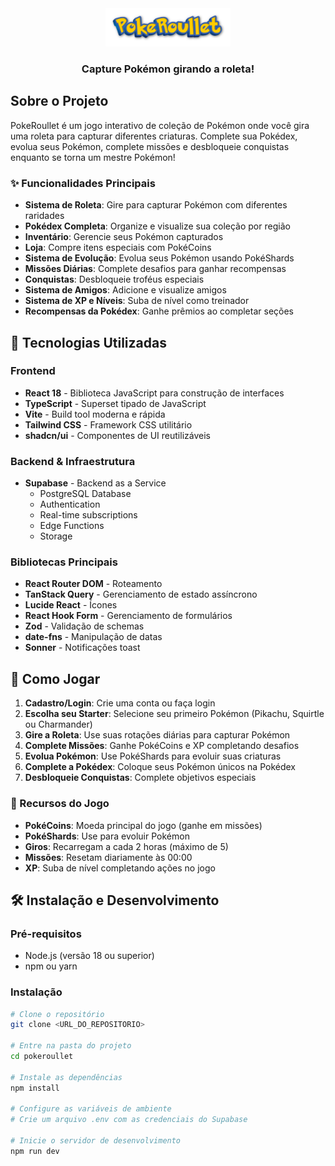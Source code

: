 <div align="center">
  <img src="src/assets/pokeroullet-logo.png" alt="PokeRoullet Logo" width="200"/>
  
  ### Capture Pokémon girando a roleta!
</div>

## Sobre o Projeto

PokeRoullet é um jogo interativo de coleção de Pokémon onde você gira uma roleta para capturar diferentes criaturas. Complete sua Pokédex, evolua seus Pokémon, complete missões e desbloqueie conquistas enquanto se torna um mestre Pokémon!

### ✨ Funcionalidades Principais

-  **Sistema de Roleta**: Gire para capturar Pokémon com diferentes raridades
-  **Pokédex Completa**: Organize e visualize sua coleção por região
-  **Inventário**: Gerencie seus Pokémon capturados
-  **Loja**: Compre itens especiais com PokéCoins
-  **Sistema de Evolução**: Evolua seus Pokémon usando PokéShards
-  **Missões Diárias**: Complete desafios para ganhar recompensas
-  **Conquistas**: Desbloqueie troféus especiais
-  **Sistema de Amigos**: Adicione e visualize amigos
-  **Sistema de XP e Níveis**: Suba de nível como treinador
-  **Recompensas da Pokédex**: Ganhe prêmios ao completar seções

## 🚀 Tecnologias Utilizadas

### Frontend
- **React 18** - Biblioteca JavaScript para construção de interfaces
- **TypeScript** - Superset tipado de JavaScript
- **Vite** - Build tool moderna e rápida
- **Tailwind CSS** - Framework CSS utilitário
- **shadcn/ui** - Componentes de UI reutilizáveis

### Backend & Infraestrutura
- **Supabase** - Backend as a Service
  - PostgreSQL Database
  - Authentication
  - Real-time subscriptions
  - Edge Functions
  - Storage
  
### Bibliotecas Principais
- **React Router DOM** - Roteamento
- **TanStack Query** - Gerenciamento de estado assíncrono
- **Lucide React** - Ícones
- **React Hook Form** - Gerenciamento de formulários
- **Zod** - Validação de schemas
- **date-fns** - Manipulação de datas
- **Sonner** - Notificações toast

## 🎯 Como Jogar

1. **Cadastro/Login**: Crie uma conta ou faça login
2. **Escolha seu Starter**: Selecione seu primeiro Pokémon (Pikachu, Squirtle ou Charmander)
3. **Gire a Roleta**: Use suas rotações diárias para capturar Pokémon
4. **Complete Missões**: Ganhe PokéCoins e XP completando desafios
5. **Evolua Pokémon**: Use PokéShards para evoluir suas criaturas
6. **Complete a Pokédex**: Coloque seus Pokémon únicos na Pokédex
7. **Desbloqueie Conquistas**: Complete objetivos especiais

### 💎 Recursos do Jogo

- **PokéCoins**: Moeda principal do jogo (ganhe em missões)
- **PokéShards**: Use para evoluir Pokémon
- **Giros**: Recarregam a cada 2 horas (máximo de 5)
- **Missões**: Resetam diariamente às 00:00
- **XP**: Suba de nível completando ações no jogo

## 🛠️ Instalação e Desenvolvimento

### Pré-requisitos
- Node.js (versão 18 ou superior)
- npm ou yarn

### Instalação

```bash
# Clone o repositório
git clone <URL_DO_REPOSITORIO>

# Entre na pasta do projeto
cd pokeroullet

# Instale as dependências
npm install

# Configure as variáveis de ambiente
# Crie um arquivo .env com as credenciais do Supabase

# Inicie o servidor de desenvolvimento
npm run dev

